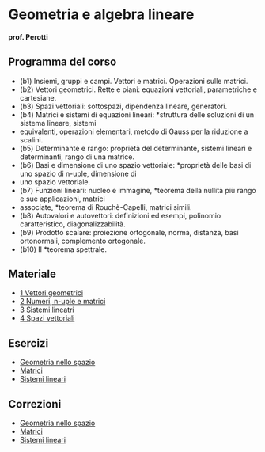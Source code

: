 # Geometria e algebra lineare
#### prof. Perotti

## Programma del corso
- (b1) Insiemi, gruppi e campi. Vettori e matrici. Operazioni sulle matrici.
- (b2) Vettori geometrici. Rette e piani: equazioni vettoriali, parametriche e cartesiane.
- (b3) Spazi vettoriali: sottospazi, dipendenza lineare, generatori.
- (b4) Matrici e sistemi di equazioni lineari: *struttura delle soluzioni di un sistema lineare, sistemi
- equivalenti, operazioni elementari, metodo di Gauss per la riduzione a scalini.
- (b5) Determinante e rango: proprietà del determinante, sistemi lineari e determinanti, rango di una matrice.
- (b6) Basi e dimensione di uno spazio vettoriale: *proprietà delle basi di uno spazio di n-uple, dimensione di
- uno spazio vettoriale.
- (b7) Funzioni lineari: nucleo e immagine, *teorema della nullità più rango e sue applicazioni, matrici
- associate, *teorema di Rouchè-Capelli, matrici simili.
- (b8) Autovalori e autovettori: definizioni ed esempi, polinomio caratteristico, diagonalizzabilità.
- (b9) Prodotto scalare: proiezione ortogonale, norma, distanza, basi ortonormali, complemento ortogonale.
- (b10) Il *teorema spettrale.

## Materiale
- [1 Vettori geometrici](./materiale/1-Vettori_geometrici.pdf)
- [2 Numeri, n-uple e matrici](./materiale/2-Numeri_n-uple_e_matrici.pdf)
- [3 Sistemi lineatri](./materiale/3-Sistemi_lineatri.pdf)
- [4 Spazi vettoriali](./materiale/4-Spazi_vettoriali.pdf)

## Esercizi
- [Geometria nello spazio](./esercizi/1-esercizi.pdf)
- [Matrici](./esercizi/2-esercizi.pdf)
- [Sistemi lineari](./esercizi/3-esercizi.pdf)

## Correzioni
- [Geometria nello spazio](./esercizi/1-correzione.pdf)
- [Matrici](./esercizi/2-correzione.pdf)
- [Sistemi lineari](./esercizi/3-correzione.pdf)
